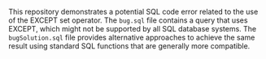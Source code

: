 This repository demonstrates a potential SQL code error related to the use of the EXCEPT set operator. The `bug.sql` file contains a query that uses EXCEPT, which might not be supported by all SQL database systems. The `bugSolution.sql` file provides alternative approaches to achieve the same result using standard SQL functions that are generally more compatible.